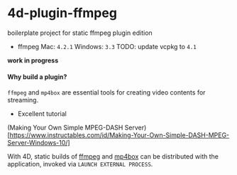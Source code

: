 # 4d-plugin-ffmpeg
boilerplate project for static ffmpeg plugin edition

* ffmpeg Mac: ``4.2.1`` Windows: ``3.3`` TODO: update vcpkg to ``4.1`` 

**work in progress** 

#### Why build a plugin?

``ffmpeg`` and ``mp4box`` are essential tools for creating video contents for streaming.

* Excellent tutorial

(Making Your Own Simple MPEG-DASH Server)[https://www.instructables.com/id/Making-Your-Own-Simple-DASH-MPEG-Server-Windows-10/]

With 4D, static builds of [ffmpeg](https://ffmpeg.zeranoe.com/builds/) and [mp4box](https://gpac.wp.imt.fr/2015/07/29/gpac-build-mp4box-only-all-platforms/) can be distributed with the application, invoked via ``LAUNCH EXTERNAL PROCESS``. 
